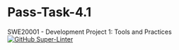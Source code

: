 # Pass-Task-4.1
SWE20001 - Development Project 1: Tools and Practices
[![GitHub Super-Linter](https://github.com/nvuillam/Jeremy-007/Code-Validation-Test/Lint%20Code%20Base/badge.svg)](https://github.com/marketplace/actions/super-linter)
